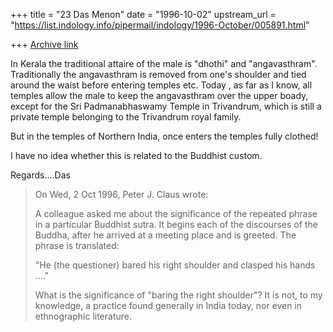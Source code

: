 +++
title = "23 Das Menon"
date = "1996-10-02"
upstream_url = "https://list.indology.info/pipermail/indology/1996-October/005891.html"

+++
[Archive link](https://list.indology.info/pipermail/indology/1996-October/005891.html)


In Kerala the traditional attaire of the male is "dhothi" and
"angavasthram". Traditionally the angavasthram is removed from one's
shoulder and tied around the waist before entering temples etc. Today , as
far as I know, all temples allow the male to keep the angavasthram over the
upper boady, except for the Sri Padmanabhaswamy Temple in Trivandrum, which
is still a private temple belonging to the Trivandrum royal family.

But in the temples of Northern India, once enters the temples fully clothed! 

I have no idea whether this is related to the Buddhist custom.

Regards....Das

>On Wed, 2 Oct 1996, Peter J. Claus wrote:
>
> A colleague asked me about the significance of the
> repeated phrase in a particular Buddhist sutra.  It
> begins each of the discourses of the Buddha, after he
> arrived at a meeting place and is greeted.  The phrase
> is translated:
>  
> "He (the questioner) bared his right shoulder and
> clasped his hands ...."
>  
> What is the significance of "baring the right
> shoulder"?  It is not, to my knowledge, a practice
> found generally in India today, nor even in
> ethnographic literature.  
>





